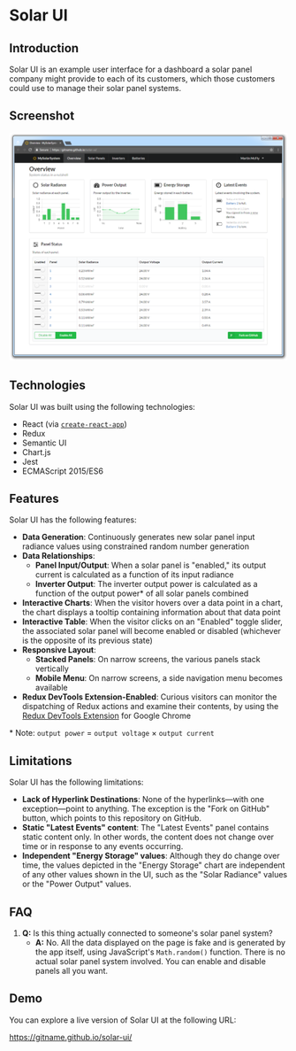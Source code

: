 # Solar UI

## Introduction

Solar UI is an example user interface for a dashboard a solar panel company might provide to each of its customers, which those customers could use to manage their solar panel systems.

## Screenshot

![Screenshot](https://github.com/gitname/solar-ui/blob/master/screenshot.png)

## Technologies

Solar UI was built using the following technologies:

* React (via [`create-react-app`](https://github.com/facebookincubator/create-react-app))
* Redux
* Semantic UI
* Chart.js
* Jest
* ECMAScript 2015/ES6

## Features

Solar UI has the following features:

* **Data Generation**: Continuously generates new solar panel input radiance values using constrained random number generation 
* **Data Relationships**: 
    * **Panel Input/Output**: When a solar panel is "enabled," its output current is calculated as a function of its input radiance
    * **Inverter Output**: The inverter output power is calculated as a function of the output power* of all solar panels combined
* **Interactive Charts**: When the visitor hovers over a data point in a chart, the chart displays a tooltip containing information about that data point 
* **Interactive Table**: When the visitor clicks on an "Enabled" toggle slider, the associated solar panel will become enabled or disabled (whichever is the opposite of its previous state)
* **Responsive Layout**: 
    * **Stacked Panels**: On narrow screens, the various panels stack vertically
    * **Mobile Menu**: On narrow screens, a side navigation menu becomes available
* **Redux DevTools Extension-Enabled**: Curious visitors can monitor the dispatching of Redux actions and examine their contents, by using the [Redux DevTools Extension](https://chrome.google.com/webstore/detail/redux-devtools/lmhkpmbekcpmknklioeibfkpmmfibljd) for Google Chrome   

\* Note: `output power` = `output voltage` × `output current`

## Limitations

Solar UI has the following limitations:

* **Lack of Hyperlink Destinations**: None of the hyperlinks—with one exception—point to anything. The exception is the "Fork on GitHub" button, which points to this repository on GitHub.
* **Static "Latest Events" content**: The "Latest Events" panel contains static content only. In other words, the content does not change over time or in response to any events occurring.
* **Independent "Energy Storage" values**: Although they do change over time, the values depicted in the "Energy Storage" chart are independent of any other values shown in the UI, such as the "Solar Radiance" values or the "Power Output" values.

## FAQ

1. **Q:** Is this thing actually connected to someone's solar panel system?
    * **A:** No. All the data displayed on the page is fake and is generated by the app itself, using JavaScript's `Math.random()` function. There is no actual solar panel system involved. You can enable and disable panels all you want.

## Demo
 
You can explore a live version of Solar UI at the following URL:

https://gitname.github.io/solar-ui/
